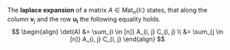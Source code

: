 
The **laplace expansion** of a matrix $A \in \mathrm{Mat}_{n}(\mathbb{K})$ states, that along the column $\mathbf{v}_{j}$ and the row $\mathbf{u_{i}}$ the following equality holds.
$$
\begin{align}
\det(A) &= \sum_{i \in [n]} A_{i, j} C_{i, j} \\
&= \sum_{j \in [n]} A_{i, j} C_{i, j}
\end{align}
$$

